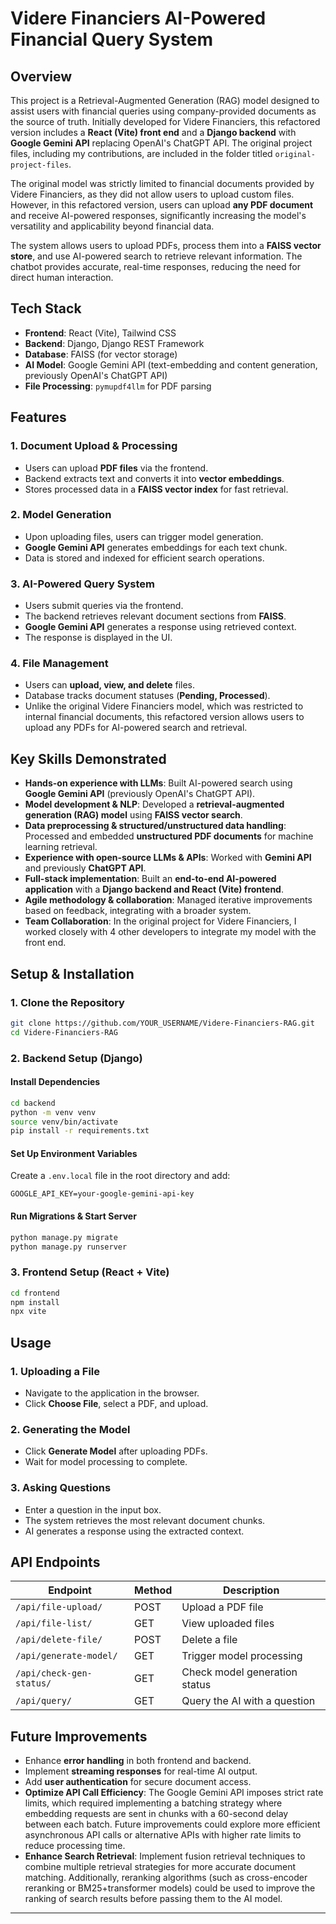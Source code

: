 # Videre Financiers AI-Powered Financial Query System

## Overview
This project is a Retrieval-Augmented Generation (RAG) model designed to assist users with financial queries using company-provided documents as the source of truth. Initially developed for Videre Financiers, this refactored version includes a **React (Vite) front end** and a **Django backend** with **Google Gemini API** replacing OpenAI's ChatGPT API. The original project files, including my contributions, are included in the folder titled `original-project-files`.

The original model was strictly limited to financial documents provided by Videre Financiers, as they did not allow users to upload custom files. However, in this refactored version, users can upload **any PDF document** and receive AI-powered responses, significantly increasing the model's versatility and applicability beyond financial data.

The system allows users to upload PDFs, process them into a **FAISS vector store**, and use AI-powered search to retrieve relevant information. The chatbot provides accurate, real-time responses, reducing the need for direct human interaction.

## Tech Stack
- **Frontend**: React (Vite), Tailwind CSS
- **Backend**: Django, Django REST Framework
- **Database**: FAISS (for vector storage)
- **AI Model**: Google Gemini API (text-embedding and content generation, previously OpenAI's ChatGPT API)
- **File Processing**: `pymupdf4llm` for PDF parsing

## Features
### 1. **Document Upload & Processing**
- Users can upload **PDF files** via the frontend.
- Backend extracts text and converts it into **vector embeddings**.
- Stores processed data in a **FAISS vector index** for fast retrieval.

### 2. **Model Generation**
- Upon uploading files, users can trigger model generation.
- **Google Gemini API** generates embeddings for each text chunk.
- Data is stored and indexed for efficient search operations.

### 3. **AI-Powered Query System**
- Users submit queries via the frontend.
- The backend retrieves relevant document sections from **FAISS**.
- **Google Gemini API** generates a response using retrieved context.
- The response is displayed in the UI.

### 4. **File Management**
- Users can **upload, view, and delete** files.
- Database tracks document statuses (**Pending, Processed**).
- Unlike the original Videre Financiers model, which was restricted to internal financial documents, this refactored version allows users to upload any PDFs for AI-powered search and retrieval.

## Key Skills Demonstrated
- **Hands-on experience with LLMs**: Built AI-powered search using **Google Gemini API** (previously OpenAI's ChatGPT API).
- **Model development & NLP**: Developed a **retrieval-augmented generation (RAG) model** using **FAISS vector search**.
- **Data preprocessing & structured/unstructured data handling**: Processed and embedded **unstructured PDF documents** for machine learning retrieval.
- **Experience with open-source LLMs & APIs**: Worked with **Gemini API** and previously **ChatGPT API**.
- **Full-stack implementation**: Built an **end-to-end AI-powered application** with a **Django backend and React (Vite) frontend**.
- **Agile methodology & collaboration**: Managed iterative improvements based on feedback, integrating with a broader system.
- **Team Collaboration**: In the original project for Videre Financiers, I worked closely with 4 other developers to integrate my model with the front end.

## Setup & Installation
### 1. Clone the Repository
```sh
git clone https://github.com/YOUR_USERNAME/Videre-Financiers-RAG.git
cd Videre-Financiers-RAG
```

### 2. Backend Setup (Django)
#### Install Dependencies
```sh
cd backend
python -m venv venv
source venv/bin/activate
pip install -r requirements.txt
```
#### Set Up Environment Variables
Create a `.env.local` file in the root directory and add:
```
GOOGLE_API_KEY=your-google-gemini-api-key
```
#### Run Migrations & Start Server
```sh
python manage.py migrate
python manage.py runserver
```

### 3. Frontend Setup (React + Vite)
```sh
cd frontend
npm install
npx vite
```

## Usage
### 1. **Uploading a File**
- Navigate to the application in the browser.
- Click **Choose File**, select a PDF, and upload.

### 2. **Generating the Model**
- Click **Generate Model** after uploading PDFs.
- Wait for model processing to complete.

### 3. **Asking Questions**
- Enter a question in the input box.
- The system retrieves the most relevant document chunks.
- AI generates a response using the extracted context.

## API Endpoints
| Endpoint | Method | Description |
|----------|--------|-------------|
| `/api/file-upload/` | POST | Upload a PDF file |
| `/api/file-list/` | GET | View uploaded files |
| `/api/delete-file/` | POST | Delete a file |
| `/api/generate-model/` | GET | Trigger model processing |
| `/api/check-gen-status/` | GET | Check model generation status |
| `/api/query/` | GET | Query the AI with a question |

## Future Improvements
- Enhance **error handling** in both frontend and backend.
- Implement **streaming responses** for real-time AI output.
- Add **user authentication** for secure document access.
- **Optimize API Call Efficiency**: The Google Gemini API imposes strict rate limits, which required implementing a batching strategy where embedding requests are sent in chunks with a 60-second delay between each batch. Future improvements could explore more efficient asynchronous API calls or alternative APIs with higher rate limits to reduce processing time.
- **Enhance Search Retrieval**: Implement fusion retrieval techniques to combine multiple retrieval strategies for more accurate document matching. Additionally, reranking algorithms (such as cross-encoder reranking or BM25+transformer models) could be used to improve the ranking of search results before passing them to the AI model.

---

